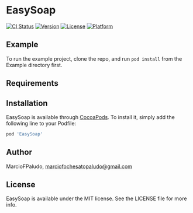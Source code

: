 # EasySoap

[![CI Status](https://img.shields.io/travis/MarcioFPaludo/EasySoap.svg?style=flat)](https://travis-ci.org/MarcioFPaludo/EasySoap)
[![Version](https://img.shields.io/cocoapods/v/EasySoap.svg?style=flat)](https://cocoapods.org/pods/EasySoap)
[![License](https://img.shields.io/cocoapods/l/EasySoap.svg?style=flat)](https://cocoapods.org/pods/EasySoap)
[![Platform](https://img.shields.io/cocoapods/p/EasySoap.svg?style=flat)](https://cocoapods.org/pods/EasySoap)

## Example

To run the example project, clone the repo, and run `pod install` from the Example directory first.

## Requirements

## Installation

EasySoap is available through [CocoaPods](https://cocoapods.org). To install
it, simply add the following line to your Podfile:

```ruby
pod 'EasySoap'
```

## Author

MarcioFPaludo, marciofochesatopaludo@gmail.com

## License

EasySoap is available under the MIT license. See the LICENSE file for more info.
